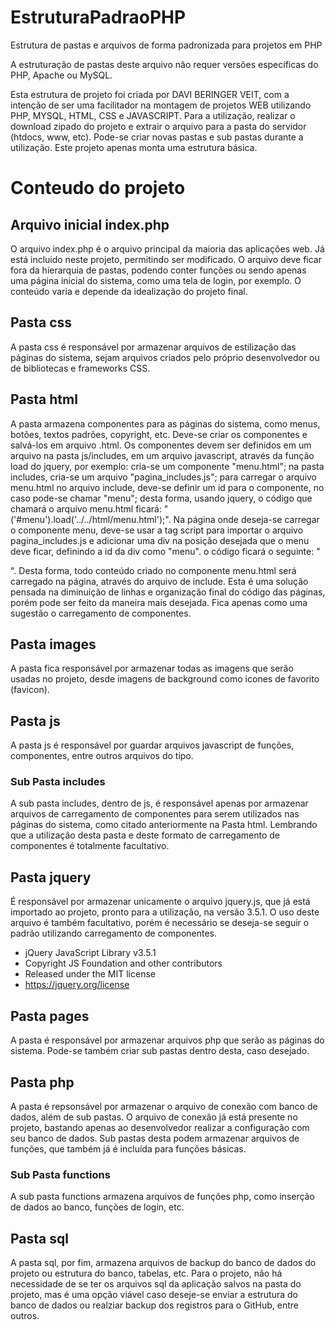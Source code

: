 # EstruturaPadraoPHP
Estrutura de pastas e arquivos de forma padronizada para projetos em PHP

A estruturação de pastas deste arquivo não requer versões específicas do PHP, Apache ou MySQL.

Esta estrutura de projeto foi criada por DAVI BERINGER VEIT, com a intenção de ser uma facilitador na montagem de projetos WEB utilizando PHP, MYSQL, HTML, CSS e JAVASCRIPT.
Para a utilização, realizar o download zipado do projeto e extrair o arquivo para a pasta do servidor (htdocs, www, etc).
Pode-se criar novas pastas e sub pastas durante a utilização. Este projeto apenas monta uma estrutura básica.

# Conteudo do projeto

## Arquivo inicial index.php
O arquivo index.php é o arquivo principal da maioria das aplicações web. Já está incluido neste projeto, permitindo ser modificado. O arquivo deve ficar fora da hierarquia de pastas, podendo conter funções ou sendo apenas uma página inicial do sistema, como uma tela de login, por exemplo. O conteúdo varia e depende da idealização do projeto final.

## Pasta css
A pasta css é responsável por armazenar arquivos de estilização das páginas do sistema, sejam arquivos criados pelo próprio desenvolvedor ou de bibliotecas e frameworks CSS.

## Pasta html
A pasta armazena componentes para as páginas do sistema, como menus, botões, textos padrões, copyright, etc. Deve-se criar os componentes e salvá-los em arquivo .html. Os componentes devem ser definidos em um arquivo na pasta js/includes, em um arquivo javascript, através da função load do jquery, por exemplo: cria-se um componente "menu.html"; na pasta includes, cria-se um arquivo "pagina_includes.js"; para carregar o arquivo menu.html no arquivo include, deve-se definir um id para o componente, no caso pode-se chamar "menu"; desta forma, usando jquery, o código que chamará o arquivo menu.html ficará: "('#menu').load('../../html/menu.html');". Na página onde deseja-se carregar o componente menu, deve-se usar a tag script para importar o arquivo pagina_includes.js e adicionar uma div na posição desejada que o menu deve ficar, definindo a id da div como "menu". o código ficará o seguinte: "<div id='menu'></div>". Desta forma, todo conteúdo criado no componente menu.html será carregado na página, através do arquivo de include.
Esta é uma solução pensada na diminuição de linhas e organização final do código das páginas, porém pode ser feito da maneira mais desejada. Fica apenas como uma sugestão o carregamento de componentes.

## Pasta images
A pasta fica responsável por armazenar todas as imagens que serão usadas no projeto, desde imagens de background como icones de favorito (favicon).

## Pasta js
A pasta js é responsável por guardar arquivos javascript de funções, componentes, entre outros arquivos do tipo.
### Sub Pasta includes
A sub pasta includes, dentro de js, é responsável apenas por armazenar arquivos de carregamento de componentes para serem utilizados nas páginas do sistema, como citado anteriormente na Pasta html. Lembrando que a utilização desta pasta e deste formato de carregamento de componentes é totalmente facultativo.

## Pasta jquery
É responsável por armazenar unicamente o arquivo jquery.js, que já está importado ao projeto, pronto para a utilização, na versão 3.5.1. O uso deste arquivo é também facultativo, porém é necessário se deseja-se seguir o padrão utilizando carregamento de componentes.

  * jQuery JavaScript Library v3.5.1
  * Copyright JS Foundation and other contributors
  * Released under the MIT license
  * https://jquery.org/license
  
## Pasta pages
A pasta é responsável por armazenar arquivos php que serão as páginas do sistema. Pode-se também criar sub pastas dentro desta, caso desejado.

## Pasta php
A pasta é repsonsável por armazenar o arquivo de conexão com banco de dados, além de sub pastas. O arquivo de conexão já está presente no projeto, bastando apenas ao desenvolvedor realizar a configuração com seu banco de dados. Sub pastas desta podem armazenar arquivos de funções, que também já é incluída para funções básicas.
### Sub Pasta functions
A sub pasta functions armazena arquivos de funções php, como inserção de dados ao banco, funções de login, etc.

## Pasta sql
A pasta sql, por fim, armazena arquivos de backup do banco de dados do projeto ou estrutura do banco, tabelas, etc. Para o projeto, não há necessidade de se ter os arquivos sql da aplicação salvos na pasta do projeto, mas é uma opção viável caso deseje-se enviar a estrutura do banco de dados ou realziar backup dos registros para o GitHub, entre outros.
